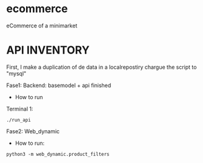 # ecommerce
eCommerce of a minimarket

# API INVENTORY

First, I make a duplication of de data in a localrepostiry
chargue the script to "mysql"

Fase1: Backend: basemodel + api finished
* How to run

Terminal 1:
```
./run_api
```

Fase2: Web_dynamic
* How to run:
```
python3 -m web_dynamic.product_filters
```
